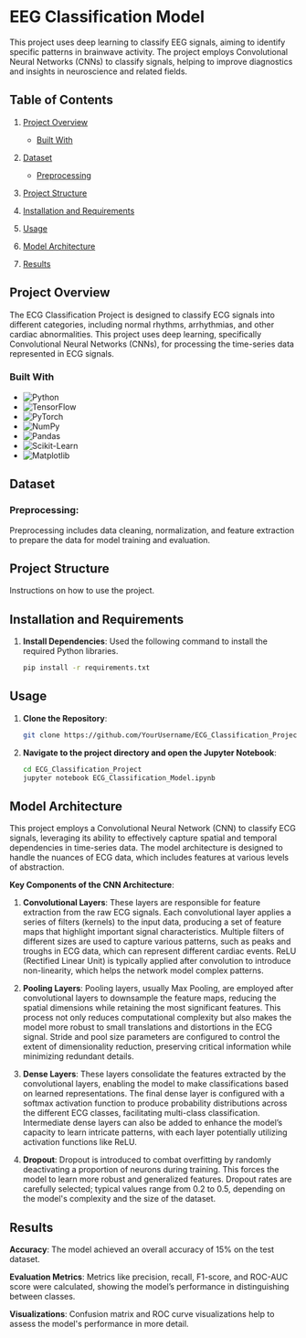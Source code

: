 # EEG Classification Model
This project uses deep learning to classify EEG signals, aiming to identify specific patterns in brainwave activity. The project employs Convolutional Neural Networks (CNNs) to classify signals, helping to improve diagnostics and insights in neuroscience and related fields.

## Table of Contents

1. [Project Overview](#project-overview)
   - [Built With](#built-with)
   
3. [Dataset](#dataset)
   - [Preprocessing](#preprocessing)
   
4. [Project Structure](#project-structure)

5. [Installation and Requirements](#installation-and-requirements)

6. [Usage](#usage)

7. [Model Architecture](#model-architecture)
  
8. [Results](#results)


## Project Overview
The ECG Classification Project is designed to classify ECG signals into different categories, including normal rhythms, arrhythmias, and other cardiac abnormalities. This project uses deep learning, specifically Convolutional Neural Networks (CNNs), for processing the time-series data represented in ECG signals.
### Built With
- ![Python](https://img.shields.io/badge/Python-3.7+-blue?style=flat-square&logo=python&logoColor=white)
- ![TensorFlow](https://img.shields.io/badge/TensorFlow-2.0+-orange?style=flat-square&logo=tensorflow&logoColor=white)
- ![PyTorch](https://img.shields.io/badge/PyTorch-1.6+-red?style=flat-square&logo=pytorch&logoColor=white)
- ![NumPy](https://img.shields.io/badge/Numpy-1.18+-blue?style=flat-square&logo=numpy&logoColor=white)
- ![Pandas](https://img.shields.io/badge/Pandas-1.0+-green?style=flat-square&logo=pandas&logoColor=white)
- ![Scikit-Learn](https://img.shields.io/badge/Scikit--Learn-0.22+-blue?style=flat-square&logo=scikit-learn&logoColor=white)
- ![Matplotlib](https://img.shields.io/badge/Matplotlib-3.1+-purple?style=flat-square&logo=matplotlib&logoColor=white)

## Dataset
### Preprocessing: 
Preprocessing includes data cleaning, normalization, and feature extraction to prepare the data for model training and evaluation.

## Project Structure
Instructions on how to use the project.

## Installation and Requirements

1. **Install Dependencies**: Used the following command to install the required Python libraries.
   ```bash
   pip install -r requirements.txt

## Usage

1. **Clone the Repository**:
     ```bash
     git clone https://github.com/YourUsername/ECG_Classification_Project.git

2. **Navigate to the project directory and open the Jupyter Notebook**:
   ```bash
   cd ECG_Classification_Project
   jupyter notebook ECG_Classification_Model.ipynb

## Model Architecture

This project employs a Convolutional Neural Network (CNN) to classify ECG signals, leveraging its ability to effectively capture spatial and temporal dependencies in time-series data. The model architecture is designed to handle the nuances of ECG data, which includes features at various levels of abstraction.

**Key Components of the CNN Architecture**:
1. **Convolutional Layers**: 
These layers are responsible for feature extraction from the raw ECG signals. Each convolutional layer applies a series of filters (kernels) to the input data, producing a set of feature maps that highlight important signal characteristics. Multiple filters of different sizes are used to capture various patterns, such as peaks and troughs in ECG data, which can represent different cardiac events. ReLU (Rectified Linear Unit) is typically applied after convolution to introduce non-linearity, which helps the network model complex patterns.

2. **Pooling Layers**:
Pooling layers, usually Max Pooling, are employed after convolutional layers to downsample the feature maps, reducing the spatial dimensions while retaining the most significant features. This process not only reduces computational complexity but also makes the model more robust to small translations and distortions in the ECG signal. Stride and pool size parameters are configured to control the extent of dimensionality reduction, preserving critical information while minimizing redundant details.

3. **Dense Layers**:
These layers consolidate the features extracted by the convolutional layers, enabling the model to make classifications based on learned representations. The final dense layer is configured with a softmax activation function to produce probability distributions across the different ECG classes, facilitating multi-class classification. Intermediate dense layers can also be added to enhance the model’s capacity to learn intricate patterns, with each layer potentially utilizing activation functions like ReLU.

4. **Dropout**:
Dropout is introduced to combat overfitting by randomly deactivating a proportion of neurons during training. This forces the model to learn more robust and generalized features. Dropout rates are carefully selected; typical values range from 0.2 to 0.5, depending on the model's complexity and the size of the dataset.

## Results
**Accuracy**: The model achieved an overall accuracy of 15% on the test dataset.

**Evaluation Metrics**: Metrics like precision, recall, F1-score, and ROC-AUC score were calculated, showing the model’s performance in distinguishing between classes.

**Visualizations**: Confusion matrix and ROC curve visualizations help to assess the model's performance in more detail.

